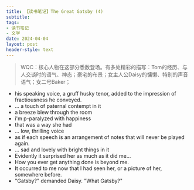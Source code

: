 ```yaml
---
title: 【读书笔记】The Great Gatsby (4)
subtitle: 
tags: 
- 读书笔记
- 文学
date: 2024-04-04
layout: post
header-style: text
---
```



> WQC：核心人物在这部分悉数登场。有多处精彩的描写：Tom的经历、与人交谈时的语气、神态；豪宅的布景；女主人公Daisy的慵懒、特别的声音语气；女二号Baker；


- his speaking voice, a gruff husky tenor, added to the impression of fractiousness he conveyed.
- ... a touch of paternal contempt in it
- a breeze blew through the room
- i'm p-paralyzed with happiness
- that was a way she had
- ... low, thrilling voice
- as if each speech is an arrangement of notes that will never be played again.
- ... sad and lovely with bright things in it
- Evidently it surprised her as much as it did me...
- How you ever get anything done is beyond me.
- It occurred to me now that I had seen her, or a picture of her, somewhere before.
- "Gatsby?" demanded Daisy. "What Gatsby?"